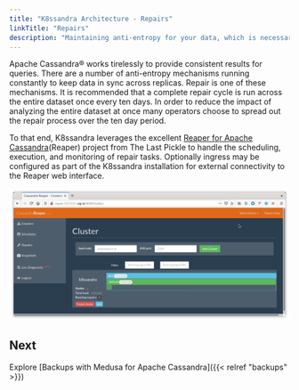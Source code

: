 ```yaml
---
title: "K8ssandra Architecture - Repairs"
linkTitle: "Repairs"
description: "Maintaining anti-entropy for your data, which is necessary for partition-tolerant distributed systems like your Kubernetes-managed Cassandra database."
---
```


Apache Cassandra® works tirelessly to provide consistent results for queries. There are a number of anti-entropy mechanisms running constantly to keep data in sync across replicas. Repair is one of these mechanisms. It is recommended that a complete repair cycle is run across the entire dataset once every ten days. In order to reduce the impact of analyzing the entire dataset at once many operators choose to spread out the repair process over the ten day period.

To that end, K8ssandra leverages the excellent [Reaper for Apache Cassandra](http://cassandra-reaper.io/)(Reaper) project from The Last Pickle to handle the scheduling, execution, and monitoring of repair tasks. Optionally ingress may be configured as part of the K8ssandra installation for external connectivity to the Reaper web interface.

![Reaper UI](reaper-ui.png)

## Next

Explore [Backups with Medusa for Apache Cassandra]({{< relref "backups" >}})
